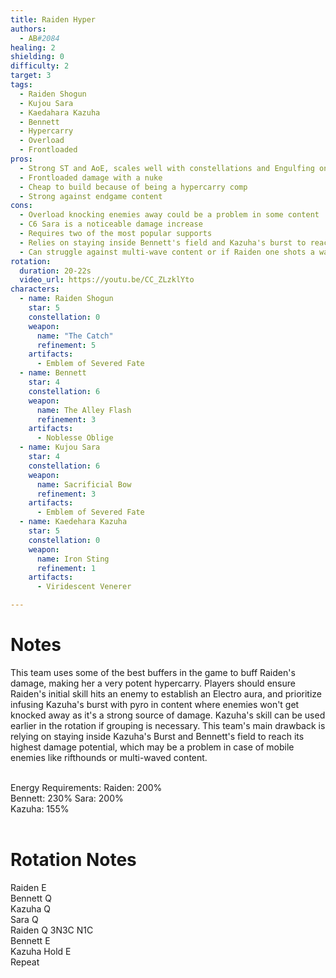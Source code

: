 ```yaml
---
title: Raiden Hyper
authors:
  - AB#2084
healing: 2
shielding: 0
difficulty: 2
target: 3
tags:
  - Raiden Shogun
  - Kujou Sara
  - Kaedahara Kazuha
  - Bennett
  - Hypercarry
  - Overload
  - Frontloaded
pros:
  - Strong ST and AoE, scales well with constellations and Engulfing on Raiden
  - Frontloaded damage with a nuke
  - Cheap to build because of being a hypercarry comp
  - Strong against endgame content
cons: 
  - Overload knocking enemies away could be a problem in some content
  - C6 Sara is a noticeable damage increase
  - Requires two of the most popular supports
  - Relies on staying inside Bennett's field and Kazuha's burst to reach its damage potential
  - Can struggle against multi-wave content or if Raiden one shots a wave and generates no energy
rotation:
  duration: 20-22s
  video_url: https://youtu.be/CC_ZLzklYto
characters:
  - name: Raiden Shogun
    star: 5
    constellation: 0
    weapon:
      name: "The Catch"
      refinement: 5
    artifacts:
      - Emblem of Severed Fate
  - name: Bennett
    star: 4
    constellation: 6
    weapon:
      name: The Alley Flash
      refinement: 3
    artifacts:
      - Noblesse Oblige
  - name: Kujou Sara
    star: 4
    constellation: 6
    weapon:
      name: Sacrificial Bow 
      refinement: 3
    artifacts:
      - Emblem of Severed Fate
  - name: Kaedehara Kazuha
    star: 5
    constellation: 0
    weapon:
      name: Iron Sting
      refinement: 1
    artifacts:
      - Viridescent Venerer

---
```


# **Notes**
This team uses some of the best buffers in the game to buff Raiden's damage, making her a very potent hypercarry. Players should ensure Raiden's initial skill hits an enemy to establish an Electro aura, and prioritize infusing Kazuha's burst with pyro in content where enemies won't get knocked away as it's a strong source of damage. Kazuha's skill can be used earlier in the rotation if grouping is necessary. This team's main drawback is relying on staying inside Kazuha's Burst and Bennett's field to reach its highest damage potential, which may be a problem in case of mobile enemies like rifthounds or multi-waved content.
<br></br>

Energy Requirements:
Raiden: 200%  
Bennett: 230%
Sara: 200%  
Kazuha: 155%
<br></br>

# **Rotation Notes**  
Raiden E  
Bennett Q  
Kazuha Q  
Sara Q  
Raiden Q 3N3C N1C  
Bennett E  
Kazuha Hold E  
Repeat  